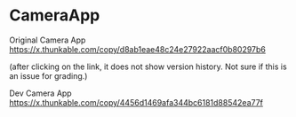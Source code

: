# CameraApp

Original Camera App
https://x.thunkable.com/copy/d8ab1eae48c24e27922aacf0b80297b6

(after clicking on the link, it does not show version history. Not sure if this is an issue for grading.)

Dev Camera App
https://x.thunkable.com/copy/4456d1469afa344bc6181d88542ea77f
